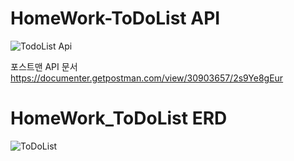 # HomeWork-ToDoList API
![TodoList Api](https://github.com/BMDK9/HomeWork-ToDoList/assets/144665614/7f9f551d-2022-48f1-ae62-89055284f428)

포스트맨 API 문서
https://documenter.getpostman.com/view/30903657/2s9Ye8gEur

# HomeWork_ToDoList ERD

![ToDoList](https://github.com/BMDK9/HomeWork-ToDoList/assets/144665614/77d4bffa-8508-4d00-a710-7ac24567169f)
